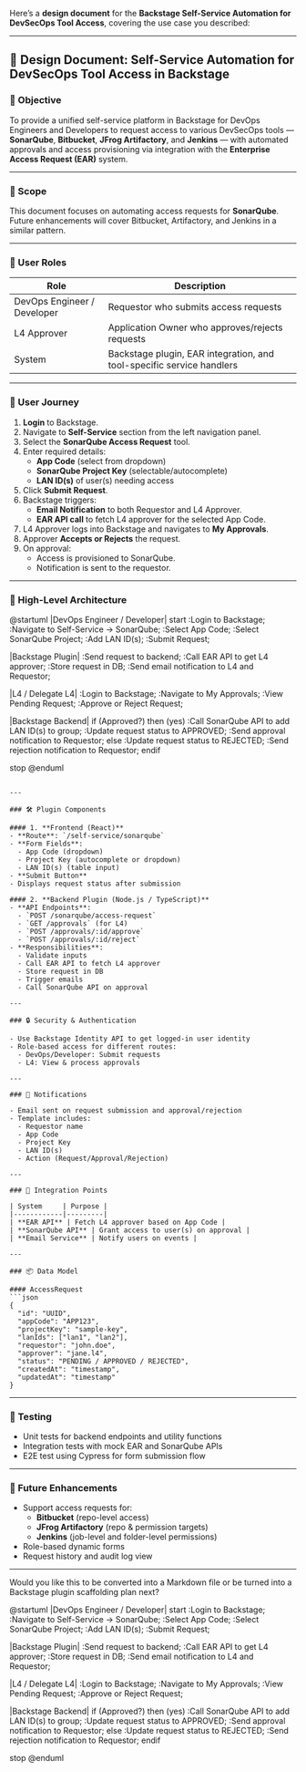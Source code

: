 Here’s a **design document** for the **Backstage Self-Service Automation for DevSecOps Tool Access**, covering the use case you described:

---

## 📄 Design Document: Self-Service Automation for DevSecOps Tool Access in Backstage

### 📌 Objective

To provide a unified self-service platform in Backstage for DevOps Engineers and Developers to request access to various DevSecOps tools — **SonarQube**, **Bitbucket**, **JFrog Artifactory**, and **Jenkins** — with automated approvals and access provisioning via integration with the **Enterprise Access Request (EAR)** system.

---

### 🧩 Scope

This document focuses on automating access requests for **SonarQube**. Future enhancements will cover Bitbucket, Artifactory, and Jenkins in a similar pattern.

---

### 👤 User Roles

| Role             | Description |
|------------------|-------------|
| DevOps Engineer / Developer | Requestor who submits access requests |
| L4 Approver       | Application Owner who approves/rejects requests |
| System            | Backstage plugin, EAR integration, and tool-specific service handlers |

---

### 🧭 User Journey

1. **Login** to Backstage.
2. Navigate to **Self-Service** section from the left navigation panel.
3. Select the **SonarQube Access Request** tool.
4. Enter required details:
   - **App Code** (select from dropdown)
   - **SonarQube Project Key** (selectable/autocomplete)
   - **LAN ID(s)** of user(s) needing access
5. Click **Submit Request**.
6. Backstage triggers:
   - **Email Notification** to both Requestor and L4 Approver.
   - **EAR API call** to fetch L4 approver for the selected App Code.
7. L4 Approver logs into Backstage and navigates to **My Approvals**.
8. Approver **Accepts or Rejects** the request.
9. On approval:
   - Access is provisioned to SonarQube.
   - Notification is sent to the requestor.

---

### 🧱 High-Level Architecture

@startuml
|DevOps Engineer / Developer|
start
:Login to Backstage;
:Navigate to Self-Service -> SonarQube;
:Select App Code;
:Select SonarQube Project;
:Add LAN ID(s);
:Submit Request;

|Backstage Plugin|
:Send request to backend;
:Call EAR API to get L4 approver;
:Store request in DB;
:Send email notification to L4 and Requestor;

|L4 / Delegate L4|
:Login to Backstage;
:Navigate to My Approvals;
:View Pending Request;
:Approve or Reject Request;

|Backstage Backend|
if (Approved?) then (yes)
  :Call SonarQube API to add LAN ID(s) to group;
  :Update request status to APPROVED;
  :Send approval notification to Requestor;
else
  :Update request status to REJECTED;
  :Send rejection notification to Requestor;
endif

stop
@enduml

```

---

### 🛠️ Plugin Components

#### 1. **Frontend (React)**
- **Route**: `/self-service/sonarqube`
- **Form Fields**:
  - App Code (dropdown)
  - Project Key (autocomplete or dropdown)
  - LAN ID(s) (table input)
- **Submit Button**
- Displays request status after submission

#### 2. **Backend Plugin (Node.js / TypeScript)**
- **API Endpoints**:
  - `POST /sonarqube/access-request`
  - `GET /approvals` (for L4)
  - `POST /approvals/:id/approve`
  - `POST /approvals/:id/reject`
- **Responsibilities**:
  - Validate inputs
  - Call EAR API to fetch L4 approver
  - Store request in DB
  - Trigger emails
  - Call SonarQube API on approval

---

### 🔒 Security & Authentication

- Use Backstage Identity API to get logged-in user identity
- Role-based access for different routes:
  - DevOps/Developer: Submit requests
  - L4: View & process approvals

---

### 📨 Notifications

- Email sent on request submission and approval/rejection
- Template includes:
  - Requestor name
  - App Code
  - Project Key
  - LAN ID(s)
  - Action (Request/Approval/Rejection)

---

### 🔄 Integration Points

| System     | Purpose |
|------------|---------|
| **EAR API** | Fetch L4 approver based on App Code |
| **SonarQube API** | Grant access to user(s) on approval |
| **Email Service** | Notify users on events |

---

### 📦 Data Model

#### AccessRequest
```json
{
  "id": "UUID",
  "appCode": "APP123",
  "projectKey": "sample-key",
  "lanIds": ["lan1", "lan2"],
  "requestor": "john.doe",
  "approver": "jane.l4",
  "status": "PENDING / APPROVED / REJECTED",
  "createdAt": "timestamp",
  "updatedAt": "timestamp"
}
```

---

### 🧪 Testing

- Unit tests for backend endpoints and utility functions
- Integration tests with mock EAR and SonarQube APIs
- E2E test using Cypress for form submission flow

---

### 🚀 Future Enhancements

- Support access requests for:
  - **Bitbucket** (repo-level access)
  - **JFrog Artifactory** (repo & permission targets)
  - **Jenkins** (job-level and folder-level permissions)
- Role-based dynamic forms
- Request history and audit log view

---

Would you like this to be converted into a Markdown file or be turned into a Backstage plugin scaffolding plan next?


@startuml
|DevOps Engineer / Developer|
start
:Login to Backstage;
:Navigate to Self-Service -> SonarQube;
:Select App Code;
:Select SonarQube Project;
:Add LAN ID(s);
:Submit Request;

|Backstage Plugin|
:Send request to backend;
:Call EAR API to get L4 approver;
:Store request in DB;
:Send email notification to L4 and Requestor;

|L4 / Delegate L4|
:Login to Backstage;
:Navigate to My Approvals;
:View Pending Request;
:Approve or Reject Request;

|Backstage Backend|
if (Approved?) then (yes)
  :Call SonarQube API to add LAN ID(s) to group;
  :Update request status to APPROVED;
  :Send approval notification to Requestor;
else
  :Update request status to REJECTED;
  :Send rejection notification to Requestor;
endif

stop
@enduml

